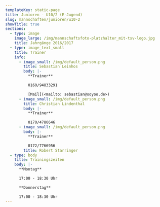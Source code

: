 ```yaml
---
templateKey: static-page
title: Junioren - U10/2 (E-Jugend)
slug: mannschaften/junioren/u10-2
showTitle: true
sections:
  - type: image
    image_large: /img/mannschaftsfoto-platzhalter_mit-tsv-logo.jpg
    title: Jahrgänge 2016/2017
  - type: image_text_small
    title: Trainer
    info:
      - image_small: /img/default_person.png
        title: Sebastian Leinhos
        body: |-
          **Trainer**

          0160/94833291

          [Mail](<mailto: sebastian@ooyoo.de>)
      - image_small: /img/default_person.png
        title: Christian Lindenthal
        body: |-
          **Trainer**

          0170/4780646
      - image_small: /img/default_person.png
        body: |-
          **Trainer**

          0172/7766956
        title: Robert Starringer
  - type: body
    title: Trainingszeiten
    body: |-
      **Montag**

      17:00 - 18:30 Uhr

      **Donnerstag**

      17:00 - 18:30 Uhr
---
```

